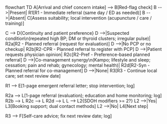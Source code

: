 flowchart TD
  A[Arrival and chief concern intake] --> B[Red-flag check]
  B -->|Present| R1[R1 - Immediate referral (same day / ED as needed)]
  B -->|Absent| C[Assess suitability; local intervention (acupuncture / care / training)]

  C --> D{Continuity and patient preference}
  D -->|Suspected condition\n(repeated high BP; DM or thyroid clusters; irregular pulse)| R2a[R2 - Planned referral (request for evaluation)]
  D -->|No PCP or no checkup| R2b[R2-CPR - Planned referral to register with PCP]
  D -->|Patient requests physician opinion| R2c[R2-Pref - Preference-based planned referral]
  D -->|Co-management synergy\n(Kampo; lifestyle and sleep; cessation; pain and rehab; gynecology; mental health)| R2d[R2-Syn - Planned referral for co-management]
  D -->|None| R3[R3 - Continue local care; set next review date]

  R1 --> E[1-page emergent referral letter; stop intervention; log]

  R2a --> L[1-page referral (evaluation); education and home monitoring; log]
  R2b --> L
  R2c --> L
  R2d --> L
  L --> L2{SDOH modifiers >= 2?}
  L2 -->|Yes| L3[Booking support; dual contact methods]
  L2 -->|No| L4[Next step]

  R3 --> F[Self-care advice; fix next review date; log]
